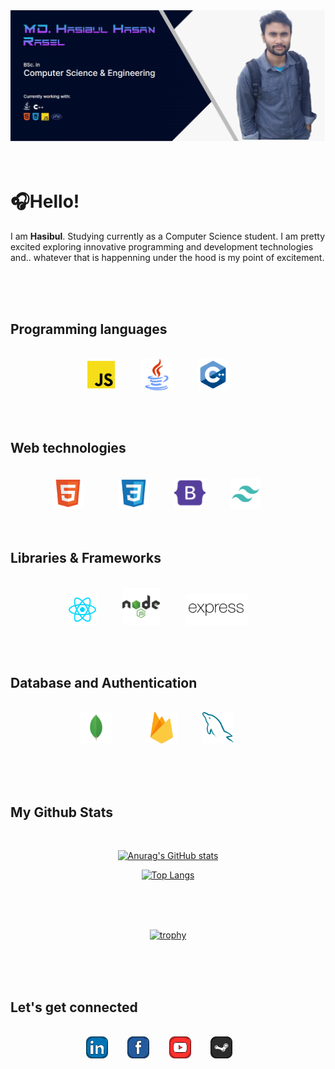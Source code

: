 <img src="./image/mybanner.png"/>
<br>
<br>
<br>
<h1>🎧Hello!</h1>
<p>I am <b>Hasibul</b>. Studying currently as a Computer Science student. I am pretty excited exploring innovative programming and development technologies and.. whatever that is happenning under the hood is my point of excitement.</p>

<br/><br/><br/>

<h2>Programming languages</h2><br/>

<div align="center">
    <a title="JavaScript" href=""><img src="./svg/js.svg" height=50px/></a>&nbsp;&nbsp;&nbsp;&nbsp;&nbsp;&nbsp;&nbsp;&nbsp;&nbsp;
    <a title="Basics of Java" href=""><img src="./svg/java.svg" height=50px/></a>&nbsp;&nbsp;&nbsp;&nbsp;&nbsp;&nbsp;&nbsp;&nbsp;&nbsp;
    <a title="Basics of C Plus Plus" href=""><img src="./svg/cpp.svg" height=50px/></a>&nbsp;&nbsp;&nbsp;&nbsp;&nbsp;&nbsp;&nbsp;&nbsp;&nbsp;

</div>

<br/><br/>

<h2>Web technologies</h2><br/>

<div align="center">
    <a title="HTML" href="#"><img src="./svg/html.svg" height=50px/></a>&nbsp;&nbsp;&nbsp;&nbsp;&nbsp;&nbsp;&nbsp;&nbsp;&nbsp;&nbsp;&nbsp;&nbsp;&nbsp;
    <a title="CSS" href="#"><img src="./svg/css.svg" height=50px/></a>&nbsp;&nbsp;&nbsp;&nbsp;&nbsp;&nbsp;&nbsp;&nbsp;&nbsp;
    <a title="Bootstrap" href="https://getbootstrap.com/"><img src="./svg/bootstrap.svg" height=50px/></a>&nbsp;&nbsp;&nbsp;&nbsp;&nbsp;&nbsp;&nbsp;&nbsp;&nbsp;
    <a title="Tailwind" href="https://tailwindcss.com/"><img src="./svg/tailwind.svg" height=50px/></a>&nbsp;&nbsp;&nbsp;&nbsp;&nbsp;&nbsp;&nbsp;&nbsp;&nbsp;

</div>
<br/><br/>

<h2>Libraries & Frameworks</h2><br/>

<div align="center">
    <a title="React JS" href="https://reactjs.org/"><img src="./svg/reactjs.svg" height=50px/></a>&nbsp;&nbsp;&nbsp;&nbsp;&nbsp;&nbsp;&nbsp;&nbsp;&nbsp;
    <a title="Node JS" href="https://nodejs.org"><img src="./svg/nodejs.svg" height=60px/></a>&nbsp;&nbsp;&nbsp;&nbsp;&nbsp;&nbsp;&nbsp;&nbsp;&nbsp;
    <a title="Express JS" href="https://expressjs.com/"><img src="./svg/expressjs.svg" height=50px/></a>&nbsp;&nbsp;&nbsp;&nbsp;&nbsp;&nbsp;&nbsp;&nbsp;&nbsp;
    <!-- <a title="SpringBoot Java Web Framework" href="https://spring.io/"><img src="./svg/spring_boot.svg" height=45px/></a>&nbsp;&nbsp;&nbsp;&nbsp;&nbsp;&nbsp;&nbsp;&nbsp;&nbsp; -->

</div>

<br/><br/>

<h2>Database and Authentication</h2><br/>

<div align="center">
    <a title="MongoDB" href="https://www.mongodb.com/"><img src="./svg/mongodb.svg" height=50px/></a>&nbsp;&nbsp;&nbsp;&nbsp;&nbsp;&nbsp;&nbsp;&nbsp;&nbsp;&nbsp;&nbsp;&nbsp;&nbsp;
    <a title="firebase" href="https://firebase.google.com/"><img src="./svg/firebase.svg" height=50px/></a>&nbsp;&nbsp;&nbsp;&nbsp;&nbsp;&nbsp;&nbsp;&nbsp;&nbsp;
    <a title="mysql" href="https://www.mysql.com/"><img src="./svg/mysql.svg" height=50px/></a>&nbsp;&nbsp;&nbsp;&nbsp;&nbsp;&nbsp;&nbsp;&nbsp;&nbsp;

</div>

<br/><br/><br/>

<h2>My Github Stats</h2><br/>

<div>
<div align="center">

[![Anurag's GitHub stats](https://github-readme-stats.vercel.app/api?username=Hasibul-Hasan-ofcs)](https://github.com/anuraghazra/github-readme-stats)

</div>

<div align="center">

[![Top Langs](https://github-readme-stats.vercel.app/api/top-langs/?username=Hasibul-Hasan-ofcs)](https://github.com/anuraghazra/github-readme-stats)

</div>

</div>

<br/><br/><br/>

<div align="center">

[![trophy](https://github-profile-trophy.vercel.app/?username=Hasibul-Hasan-ofcs&theme=onedark)](https://github.com/ryo-ma/github-profile-trophy)

</div>

<br/><br/><br/>

<h2>Let's get connected</h2><br/>

<div align="center">
<a title="linkedin" href="https://www.linkedin.com/in/md-hasibul-hasan-rasel-5babb823a/"><img src="./svg/linkedin.svg" height=35px/></a>&nbsp;&nbsp;&nbsp;&nbsp;&nbsp;&nbsp;&nbsp;
<a title="facebook" href="https://www.facebook.com/hasibul.man.7/"><img src="./svg/facebook.svg" height=35px/></a>&nbsp;&nbsp;&nbsp;&nbsp;&nbsp;&nbsp;&nbsp;
<a title="youtube" href="https://youtube.com"><img src="./svg/youtube.svg" height=35px/></a>&nbsp;&nbsp;&nbsp;&nbsp;&nbsp;&nbsp;&nbsp;
<a title="github" href="https://github.com/Hasibul-Hasan-ofcs"><img src="./svg/github.svg" height=35px/></a>&nbsp;&nbsp;&nbsp;&nbsp;&nbsp;&nbsp;&nbsp;
</div>
